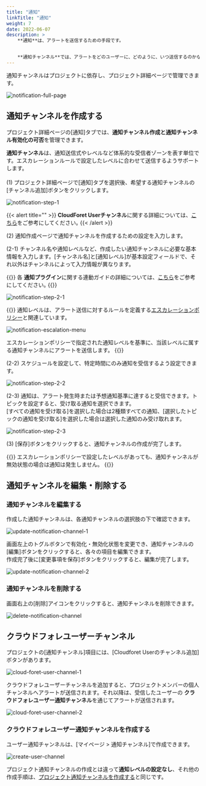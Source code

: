 ```yaml
---
title: "通知"
linkTitle: "通知"
weight: 7
date: 2022-06-07
description: >
    **通知**は、アラートを送信するための手段です。


    **通知チャンネル**では、アラートをどのユーザーに、どのように、いつ送信するのかなどを設定できます。
---
```


通知チャンネルはプロジェクトに依存し、プロジェクト詳細ページで管理できます。

![notification-full-page](/jp/docs/guides/alert-manager/notification-img/notification-full-page.png)

## 通知チャンネルを作成する

プロジェクト詳細ページの[通知]タブでは、**通知チャンネル作成と通知チャンネル有効化の可否**を管理できます。

**通知チャンネル**は、通知送信式やレベルなど体系的な受信者ゾーンを表す単位です。エスカレーションルールで設定したレベルに合わせて送信するようサポートします。
<br>
<br>
(1) プロジェクト詳細ページで[通知]タブを選択後、希望する通知チャンネルの[チャンネル追加]ボタンをクリックします。

![notification-step-1](/jp/docs/guides/alert-manager/notification-img/notification-step-1.png)

{{< alert title="" >}}
**CloudForet Userチャンネル**に関する詳細については、[こちら](/jp/docs/guides/alert-manager/notification/#クラウドフォレ-ユーザー-チャンネル)をご参考にしてください｡
{{< /alert >}}


(2) 通知作成ページで通知チャンネルを作成するための設定を入力します。

(2-1) チャンネル名や通知レベルなど、作成したい通知チャンネルに必要な基本情報を入力します。[チャンネル名]と[通知レベル]が基本設定フィールドで、それ以外はチャンネルによって入力情報が異なります。

{{<alert>}}
各 **通知プラグイン**に関する連動ガイドの詳細については、[こちら](/jp/docs/guides/plugins/alert-manager-notification/)をご参考にしてください｡
{{</alert>}}

![notification-step-2-1](/jp/docs/guides/alert-manager/notification-img/notification-step-2-1.png)

{{<alert title="通知レベル">}}
通知レベルは、アラート送信に対するルールを定義する[エスカレーションポリシー](/jp/docs/guides/alert-manager/escalation-policy/)と関連しています。 

![notification-escalation-menu](/jp/docs/guides/alert-manager/notification-img/notification-escalation-menu.png)

エスカレーションポリシーで指定された通知レベルを基準に、当該レベルに属する通知チャンネルにアラートを送信します。
{{</alert>}}

(2-2) スケジュールを設定して、特定時間にのみ通知を受信するよう設定できます。

![notification-step-2-2](/jp/docs/guides/alert-manager/notification-img/notification-step-2-2.png)

(2-3) 通知は、アラート発生時または予想通知基準に達すると受信できます。トピックを設定すると、受け取る通知を選択できます。
<br>
[すべての通知を受け取る]を選択した場合は2種類すべての通知、[選択したトピックの通知を受け取る]を選択した場合は選択した通知のみ受け取れます。

![notification-step-2-3](/jp/docs/guides/alert-manager/notification-img/notification-step-2-3.png)

(3) [保存]ボタンをクリックすると、通知チャンネルの作成が完了します。

{{<alert>}}
エスカレーションポリシーで設定したレベルがあっても、通知チャンネルが無効状態の場合は通知は発生しません。
{{</alert>}}

## 通知チャンネルを編集・削除する

### 通知チャンネルを編集する

作成した通知チャンネルは、各通知チャンネルの選択肢の下で確認できます。

![update-notification-channel-1](/jp/docs/guides/alert-manager/notification-img/update-notification-channel-1.png)

画面左上のトグルボタンで有効化・無効化状態を変更でき、通知チャンネルの[編集]ボタンをクリックすると、各々の項目を編集できます。
<br>
作成完了後に[変更事項を保存]ボタンをクリックすると、編集が完了します。

![update-notification-channel-2](/jp/docs/guides/alert-manager/notification-img/update-notification-channel-2.png)

### 通知チャンネルを削除する
画面右上の[削除]アイコンをクリックすると、通知チャンネルを削除できます。

![delete-notification-channel](/jp/docs/guides/alert-manager/notification-img/delete-notification-channel.png)

## クラウドフォレユーザーチャンネル

プロジェクトの[通知チャンネル]項目には、[Cloudforet Userのチャンネル追加]ボタンがあります。

![cloud-foret-user-channel-1](/jp/docs/guides/alert-manager/notification-img/cloud-foret-user-channel-1.png)

クラウドフォレユーザーチャンネルを追加すると、プロジェクトメンバーの個人チャンネルへアラートが送信されます。それ以降は、受信したユーザーの **クラウドフォレユーザー通知チャンネル**を通じてアラートが送信されます。

![cloud-foret-user-channel-2](/jp/docs/guides/alert-manager/notification-img/cloud-foret-user-channel-2.png)


### クラウドフォレユーザー通知チャンネルを作成する

ユーザー通知チャンネルは、[マイページ > 通知チャンネル]で作成できます。

![create-user-channel](/jp/docs/guides/alert-manager/notification-img/create-user-channel.png)

プロジェクト通知チャンネルの作成とは違って**通知レベルの設定なし**、それ他の作成手順は、[プロジェクト通知チャンネルを作成する](/jp/docs/guides/alert-manager/notification/#通知-チャンネル-作成する)と同じです。

